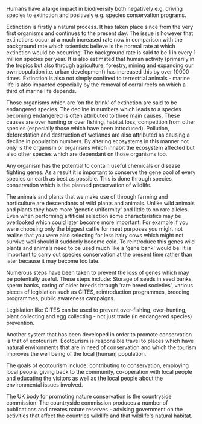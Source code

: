Humans have a large impact in biodiversity both negatively e.g. driving species to extinction and positively e.g. species conservation programs.

Extinction is firstly a natural process. It has taken place since from the very first organisms and continues to the present day. The issue is however that extinctions occur at a much increased rate now in comparison with the background rate which scientists believe is the normal rate at which extinction would be occurring. The background rate is said to be 1 in every 1 million species per year. It is also estimated that human activity (primarily in the tropics but also through agriculture, forestry, mining and expanding our own population i.e. urban development) has increased this by over 10000 times. Extinction is also not simply confined to terrestrial animals - marine life is also impacted especially by the removal of corral reefs on which a third of marine life depends.

Those organisms which are 'on the brink' of extinction are said to be endangered species. The decline in numbers which leads to a species becoming endangered is often attributed to three main causes. These causes are over hunting or over fishing, habitat loss, competition from other species (especially those which have been introduced). Pollution, deforestation and destruction of wetlands are also attributed as causing a decline in population numbers. By altering ecosystems in this manner not only is the organism or organisms which inhabit the ecosystem affected but also other species which are dependant on those organisms too.

Any organism has the potential to contain useful chemicals or disease fighting genes. As a result it is important to conserve the gene pool of every species on earth as best as possible. This is done through species conservation which is the planned preservation of wildlife.

The animals and plants that we make use of through farming and horticulture are descendants of wild plants and animals. Unlike wild animals and plants they have more 'genetic uniformity' and little to no rare alleles. Even when performing artificial selection some characteristics may be overlooked which could later become more important. For example if you were choosing only the biggest cattle for meat purposes you might not realise that you were also selecting for less hairy cows which might not survive well should it suddenly become cold. To reintroduce this genes wild plants and animals need to be used much like a 'gene bank' would be. It is important to carry out species conservation at the present time rather than later because it may become too late.

Numerous steps have been taken to prevent the loss of genes which may be potentially useful. These steps include: Storage of seeds in seed banks, sperm banks, caring of older breeds through 'rare breed societies', various pieces of legislation such as CITES, reintroduction programmes, breeding programmes, public awareness campaigns.

Legislation like CITES can be used to prevent over-fishing, over-hunting, plant collecting and egg collecting - not just trade (in endangered species) prevention.

Another system that has been developed in order to promote conservation is that of ecotourism. Ecotourism is responsible travel to places which have natural environments that are in need of conservation and which the tourism improves the well being of the local [human] population.

The goals of ecotourism include: contributing to conservation, employing local people, giving back to the community, co-operation with local people and educating the visitors as well as the local people about the environmental issues involved.

The UK body for promoting nature conservation is the countryside commission. The countryside commission produces a number of publications and creates nature reserves - advising government on the activities that affect the countries wildlife and that wildlife's natural habitat.